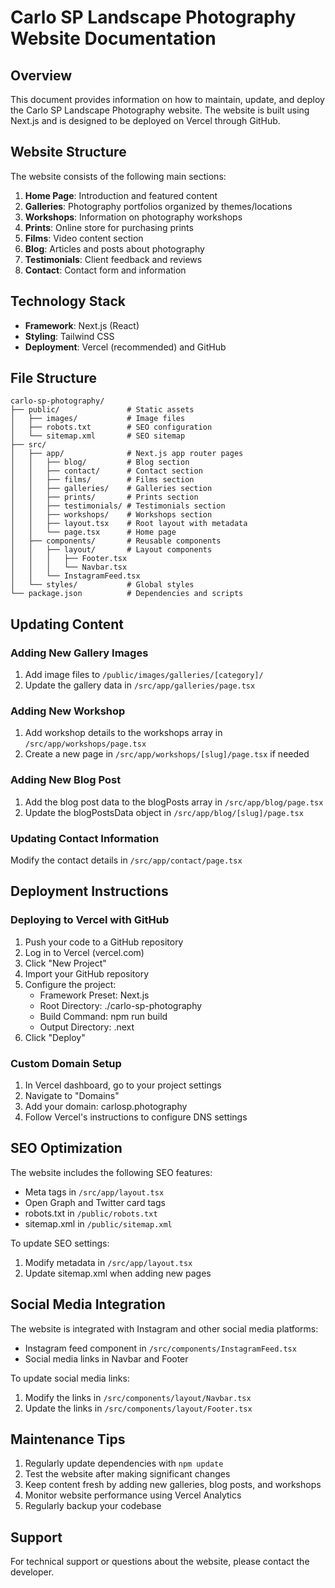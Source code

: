 # Carlo SP Landscape Photography Website Documentation

## Overview
This document provides information on how to maintain, update, and deploy the Carlo SP Landscape Photography website. The website is built using Next.js and is designed to be deployed on Vercel through GitHub.

## Website Structure
The website consists of the following main sections:

1. **Home Page**: Introduction and featured content
2. **Galleries**: Photography portfolios organized by themes/locations
3. **Workshops**: Information on photography workshops
4. **Prints**: Online store for purchasing prints
5. **Films**: Video content section
6. **Blog**: Articles and posts about photography
7. **Testimonials**: Client feedback and reviews
8. **Contact**: Contact form and information

## Technology Stack
- **Framework**: Next.js (React)
- **Styling**: Tailwind CSS
- **Deployment**: Vercel (recommended) and GitHub

## File Structure
```
carlo-sp-photography/
├── public/               # Static assets
│   ├── images/           # Image files
│   ├── robots.txt        # SEO configuration
│   └── sitemap.xml       # SEO sitemap
├── src/
│   ├── app/              # Next.js app router pages
│   │   ├── blog/         # Blog section
│   │   ├── contact/      # Contact section
│   │   ├── films/        # Films section
│   │   ├── galleries/    # Galleries section
│   │   ├── prints/       # Prints section
│   │   ├── testimonials/ # Testimonials section
│   │   ├── workshops/    # Workshops section
│   │   ├── layout.tsx    # Root layout with metadata
│   │   └── page.tsx      # Home page
│   ├── components/       # Reusable components
│   │   ├── layout/       # Layout components
│   │   │   ├── Footer.tsx
│   │   │   └── Navbar.tsx
│   │   └── InstagramFeed.tsx
│   └── styles/           # Global styles
└── package.json          # Dependencies and scripts
```

## Updating Content

### Adding New Gallery Images
1. Add image files to `/public/images/galleries/[category]/`
2. Update the gallery data in `/src/app/galleries/page.tsx`

### Adding New Workshop
1. Add workshop details to the workshops array in `/src/app/workshops/page.tsx`
2. Create a new page in `/src/app/workshops/[slug]/page.tsx` if needed

### Adding New Blog Post
1. Add the blog post data to the blogPosts array in `/src/app/blog/page.tsx`
2. Update the blogPostsData object in `/src/app/blog/[slug]/page.tsx`

### Updating Contact Information
Modify the contact details in `/src/app/contact/page.tsx`

## Deployment Instructions

### Deploying to Vercel with GitHub
1. Push your code to a GitHub repository
2. Log in to Vercel (vercel.com)
3. Click "New Project"
4. Import your GitHub repository
5. Configure the project:
   - Framework Preset: Next.js
   - Root Directory: ./carlo-sp-photography
   - Build Command: npm run build
   - Output Directory: .next
6. Click "Deploy"

### Custom Domain Setup
1. In Vercel dashboard, go to your project settings
2. Navigate to "Domains"
3. Add your domain: carlosp.photography
4. Follow Vercel's instructions to configure DNS settings

## SEO Optimization
The website includes the following SEO features:
- Meta tags in `/src/app/layout.tsx`
- Open Graph and Twitter card tags
- robots.txt in `/public/robots.txt`
- sitemap.xml in `/public/sitemap.xml`

To update SEO settings:
1. Modify metadata in `/src/app/layout.tsx`
2. Update sitemap.xml when adding new pages

## Social Media Integration
The website is integrated with Instagram and other social media platforms:
- Instagram feed component in `/src/components/InstagramFeed.tsx`
- Social media links in Navbar and Footer

To update social media links:
1. Modify the links in `/src/components/layout/Navbar.tsx`
2. Update the links in `/src/components/layout/Footer.tsx`

## Maintenance Tips
1. Regularly update dependencies with `npm update`
2. Test the website after making significant changes
3. Keep content fresh by adding new galleries, blog posts, and workshops
4. Monitor website performance using Vercel Analytics
5. Regularly backup your codebase

## Support
For technical support or questions about the website, please contact the developer.
